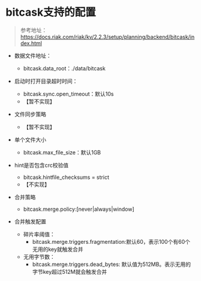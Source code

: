 # bitcask支持的配置
> 参考地址：https://docs.riak.com/riak/kv/2.2.3/setup/planning/backend/bitcask/index.html
* 数据文件地址：
  * bitcask.data_root：./data/bitcask
* 启动时打开目录超时时间：
  * bitcask.sync.open_timeout：默认10s
  * 【暂不实现】
* 文件同步策略
  * 【暂不实现】
* 单个文件大小
  * bitcask.max_file_size：默认1GB
* hint是否包含crc校验值
  * bitcask.hintfile_checksums = strict
  * 【不实现】
* 合并策略
  * bitcask.merge.policy:[never|always|window]

* 合并触发配置
  * 碎片率阈值：
    * bitcask.merge.triggers.fragmentation:默认60，表示100个有60个无用的key就触发合并
  * 无用字节数：
    * bitcask.merge.triggers.dead_bytes: 默认值为512MB。表示无用的字节key超过512M就会触发合并


